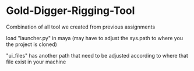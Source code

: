 # Gold-Digger-Rigging-Tool
Combination of all tool we created from previous assignments


load "launcher.py" in maya (may have to adjust the sys.path to where you the project is cloned)



"ui_files" has another path that need to be adjusted according to where that file exist in your machine

